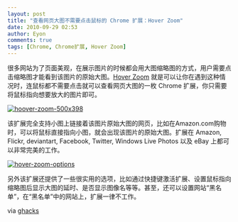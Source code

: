 ```yaml
---
layout: post
title: "查看网页大图不需要点击鼠标的 Chrome 扩展：Hover Zoom"
date: 2010-09-29 02:53
author: Eyon
comments: true
tags: [Chrome, Chrome扩展, Hover Zoom]
---
```

很多网站为了页面美观，在展示图片的时候都会用大图缩略图的方式，用户需要点击缩略图才能看到该图片的原始大图。[Hover Zoom](https://chrome.google.com/extensions/detail/nonjdcjchghhkdoolnlbekcfllmednbl?hl=en#) 就是可以让你在遇到这种情况时，连鼠标都不需要点击就可以查看网页大图的一枚 Chrome 扩展，你只需要将鼠标指向想要放大的图片即可。

<a href="http://img.chromi.org/2010/09/hoover-zoom-500x398.png">![](http://img.chromi.org/2010/09/hoover-zoom-500x398.png "hoover-zoom-500x398")</a>

该扩展完全支持小图上链接着该图片原始大图的网页，比如在Amazon.com购物时，可以将鼠标直接指向小图，就会出现该图片的原始大图。扩展在 Amazon, Flickr, deviantart, Facebook, Twitter, Windows Live Photos 以及 eBay 上都可以非常完美的工作。

<a href="http://img.chromi.org/2010/09/hover-zoom-options.png">![](http://img.chromi.org/2010/09/hover-zoom-options-550x383.png "hover-zoom-options")</a>

另外该扩展还提供了一些很实用的选项，比如通过快捷键激活扩展、设置鼠标指向缩略图后显示大图的延时、是否显示图像名等等。甚至，还可以设置网站“黑名单”，在“黑名单”中的网站上，扩展一律不工作。

via [ghacks](http://www.ghacks.net/2010/09/28/display-full-images-with-hover-zoom-for-chrome/)

